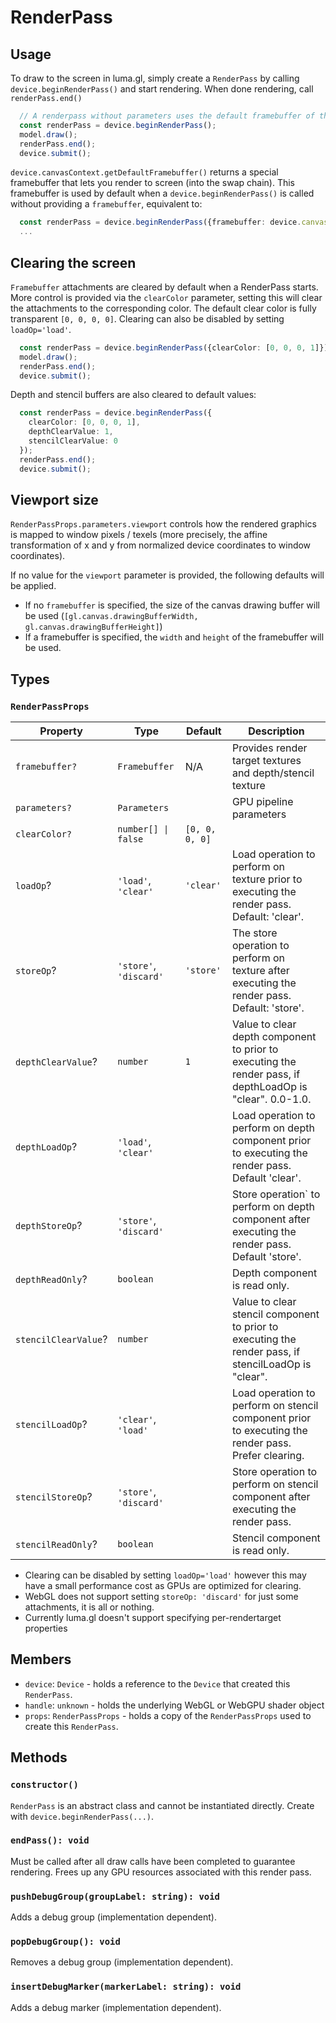 # RenderPass


## Usage

To draw to the screen in luma.gl, simply create a `RenderPass` by calling 
`device.beginRenderPass()` and start rendering. When done rendering, call 
`renderPass.end()`  

```typescript
  // A renderpass without parameters uses the default framebuffer of the device's default CanvasContext 
  const renderPass = device.beginRenderPass();
  model.draw();
  renderPass.end();
  device.submit();
```

`device.canvasContext.getDefaultFramebuffer()` returns a special framebuffer that lets you render to screen (into the swap chain). This framebuffer is used by default when a `device.beginRenderPass()` is called without providing a `framebuffer`, equivalent to: 

```typescript
  const renderPass = device.beginRenderPass({framebuffer: device.canvasContext.getDefaultFramebuffer()});
  ...
```

## Clearing the screen

`Framebuffer` attachments are cleared by default when a RenderPass starts. More control is provided via the `clearColor` parameter, setting this will clear the attachments to the corresponding color. The default clear color is fully transparent `[0, 0, 0, 0]`. Clearing can also be disabled by setting `loadOp='load'`.

```typescript
  const renderPass = device.beginRenderPass({clearColor: [0, 0, 0, 1]});
  model.draw();
  renderPass.end();
  device.submit();
```

Depth and stencil buffers are also cleared to default values:

```typescript
  const renderPass = device.beginRenderPass({
    clearColor: [0, 0, 0, 1],
    depthClearValue: 1,
    stencilClearValue: 0
  });
  renderPass.end();
  device.submit();
```

## Viewport size

`RenderPassProps.parameters.viewport` controls how the rendered graphics is mapped to window pixels / texels (more precisely, the affine transformation of x and y from normalized device coordinates to window coordinates).

If no value for the `viewport` parameter is provided, the following defaults will be applied.
- If no `framebuffer` is specified, the size of the canvas drawing buffer will be used (`[gl.canvas.drawingBufferWidth, gl.canvas.drawingBufferHeight]`)
- If a framebuffer is specified, the `width` and `height` of the framebuffer will be used.

## Types

### `RenderPassProps`

| Property             | Type                   | Default        | Description                                                                                               |
| -------------------- | ---------------------- | -------------- | --------------------------------------------------------------------------------------------------------- |
| `framebuffer?`       | `Framebuffer`          |  N/A              | Provides render target textures and depth/stencil texture                                                 |
| `parameters?`        | `Parameters`           |                | GPU pipeline parameters                                                                                   |
| `clearColor?`        | `number[] \| false`    | `[0, 0, 0, 0]` |                                                                                                           |
| `loadOp`?            | `'load'`, `'clear'`    | `'clear'`      | Load operation to perform on texture prior to executing the render pass. Default: 'clear'.                |
| `storeOp`?           | `'store'`, `'discard'` | `'store'`      | The store operation to perform on texture after executing the render pass. Default: 'store'.              |
| `depthClearValue`?   | `number`               | `1`            | Value to clear depth component to prior to executing the render pass, if depthLoadOp is "clear". 0.0-1.0. |
| `depthLoadOp`?       | `'load'`, `'clear'`    |                | Load operation to perform on depth component prior to executing the render pass. Default 'clear'.         |
| `depthStoreOp`?      | `'store'`, `'discard'` |                | Store operation` to perform on depth component after executing the render pass. Default 'store'.          |
| `depthReadOnly`?     | `boolean`              |                | Depth component is read only.                                                                             |
| `stencilClearValue`? | `number `              |                | Value to clear stencil component to prior to executing the render pass, if stencilLoadOp is "clear".      |
| `stencilLoadOp`?     | `'clear'`, `'load'`    |                | Load operation to perform on stencil component prior to executing the render pass. Prefer clearing.       |
| `stencilStoreOp`?    | `'store'`, `'discard'` |                | Store operation to perform on stencil component after executing the render pass.                          |
| `stencilReadOnly`?   | `boolean`              |                | Stencil component is read only.                                                                           |

- Clearing can be disabled by setting `loadOp='load'` however this may have a small performance cost as GPUs are optimized for clearing.
- WebGL does not support setting `storeOp: 'discard'` for just some attachments, it is all or nothing.
- Currently luma.gl doesn't support specifying per-rendertarget properties

## Members

- `device`: `Device` - holds a reference to the `Device` that created this `RenderPass`.
- `handle`: `unknown` - holds the underlying WebGL or WebGPU shader object
- `props`: `RenderPassProps` - holds a copy of the `RenderPassProps` used to create this `RenderPass`.

## Methods

### `constructor()`

`RenderPass` is an abstract class and cannot be instantiated directly. Create with `device.beginRenderPass(...)`.

### `endPass(): void`

Must be called after all draw calls have been completed to guarantee rendering. Frees up any GPU resources associated with this render pass.

### `pushDebugGroup(groupLabel: string): void`

Adds a debug group (implementation dependent).

### `popDebugGroup(): void`

Removes a debug group (implementation dependent).

### `insertDebugMarker(markerLabel: string): void`

Adds a debug marker (implementation dependent).

